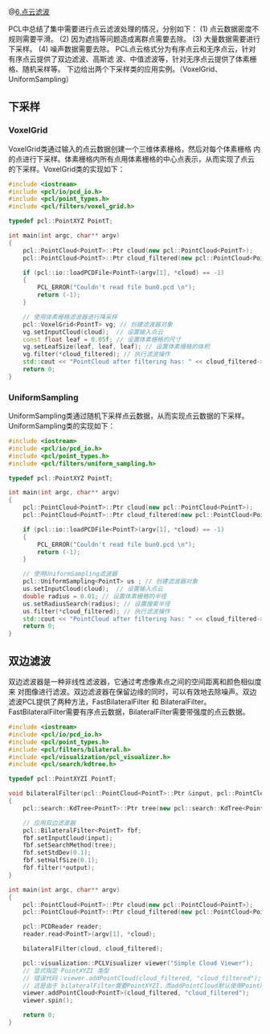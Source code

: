 @[6.点云滤波]()

PCL中总结了集中需要进行点云滤波处理的情况，分别如下： (1) 点云数据密度不
规则需要平滑。 (2) 因为遮挡等问题造成离群点需要去除。 (3) 大量数据需要进行
下采样。 (4) 噪声数据需要去除。
PCL点云格式分为有序点云和无序点云，针对有序点云提供了双边滤波、高斯滤
波、中值滤波等，针对无序点云提供了体素栅格、随机采样等。
下边给出两个下采样类的应用实例。（VoxelGrid、UniformSampling）

## 下采样

### VoxelGrid

VoxelGrid类通过输入的点云数据创建一个三维体素栅格，然后对每个体素栅格
内的点进行下采样。体素栅格内所有点用体素栅格的中心点表示，从而实现了点云
的下采样。VoxelGrid类的实现如下：

```cpp
#include <iostream>
#include <pcl/io/pcd_io.h>
#include <pcl/point_types.h>
#include <pcl/filters/voxel_grid.h>

typedef pcl::PointXYZ PointT;

int main(int argc, char** argv)
{
    pcl::PointCloud<PointT>::Ptr cloud(new pcl::PointCloud<PointT>);
    pcl::PointCloud<PointT>::Ptr cloud_filtered(new pcl::PointCloud<PointT>);

    if (pcl::io::loadPCDFile<PointT>(argv[1], *cloud) == -1)
    {
        PCL_ERROR("Couldn't read file bun0.pcd \n");
        return (-1);
    }

    // 使用体素栅格滤波器进行降采样
    pcl::VoxelGrid<PointT> vg; // 创建滤波器对象
    vg.setInputCloud(cloud);  // 设置输入点云
    const float leaf = 0.05f; // 设置体素栅格的尺寸
    vg.setLeafSize(leaf, leaf, leaf); // 设置体素栅格的体积
    vg.filter(*cloud_filtered); // 执行滤波操作
    std::cout << "PointCloud after filtering has: " << cloud_filtered->size() << " data points." << std::endl;
    return 0;
}
```

### UniformSampling

UniformSampling类通过随机下采样点云数据，从而实现点云数据的下采样。UniformSampling类的实现如下：

```cpp
#include <iostream>
#include <pcl/io/pcd_io.h>
#include <pcl/point_types.h>
#include <pcl/filters/uniform_sampling.h>

typedef pcl::PointXYZ PointT;

int main(int argc, char** argv)
{
    pcl::PointCloud<PointT>::Ptr cloud(new pcl::PointCloud<PointT>);
    pcl::PointCloud<PointT>::Ptr cloud_filtered(new pcl::PointCloud<PointT>);

    if (pcl::io::loadPCDFile<PointT>(argv[1], *cloud) == -1)
    {
        PCL_ERROR("Couldn't read file bun0.pcd \n");
        return (-1);
    }

    // 使用UniformSampling滤波器
    pcl::UniformSampling<PointT> us ; // 创建滤波器对象
    us.setInputCloud(cloud);  // 设置输入点云
    double radius = 0.01; // 设置体素栅格的半径
    us.setRadiusSearch(radius); // 设置搜索半径
    us.filter(*cloud_filtered); // 执行滤波操作
    std::cout << "PointCloud after filtering has: " << cloud_filtered->size() << " data points." << std::endl;
    return 0;
}
```

## 双边滤波

双边滤波器是一种非线性滤波器，它通过考虑像素点之间的空间距离和颜色相似度来
对图像进行滤波。双边滤波器在保留边缘的同时，可以有效地去除噪声。双边滤波PCL提供了两种方法，FastBilateralFilter 和 BilateralFilter。
FastBilateralFilter需要有序点云数据，BilateralFilter需要带强度的点云数据。

```cpp
#include <iostream>
#include <pcl/io/pcd_io.h>
#include <pcl/point_types.h>
#include <pcl/filters/bilateral.h>
#include <pcl/visualization/pcl_visualizer.h>
#include <pcl/search/kdtree.h>

typedef pcl::PointXYZI PointT;

void bilateralFilter(pcl::PointCloud<PointT>::Ptr &input, pcl::PointCloud<PointT>::Ptr &output)
{
    pcl::search::KdTree<PointT>::Ptr tree(new pcl::search::KdTree<PointT>);

    // 应用双边滤波器
    pcl::BilateralFilter<PointT> fbf;
    fbf.setInputCloud(input);
    fbf.setSearchMethod(tree);
    fbf.setStdDev(0.1);
    fbf.setHalfSize(0.1);
    fbf.filter(*output);
}

int main(int argc, char** argv)
{
    pcl::PointCloud<PointT>::Ptr cloud(new pcl::PointCloud<PointT>);
    pcl::PointCloud<PointT>::Ptr cloud_filtered(new pcl::PointCloud<PointT>);

    pcl::PCDReader reader;
    reader.read<PointT>(argv[1], *cloud);

    bilateralFilter(cloud, cloud_filtered);

    pcl::visualization::PCLVisualizer viewer("Simple Cloud Viewer");
    // 显式指定 PointXYZI 类型
    // 错误代码：viewer.addPointCloud(cloud_filtered, "cloud_filtered");
    // 这是由于 bilateralFilter需要PointXYZI，而addPointCloud默认使用PointXYZ
    viewer.addPointCloud<PointT>(cloud_filtered, "cloud_filtered");
    viewer.spin();

    return 0;
}
```